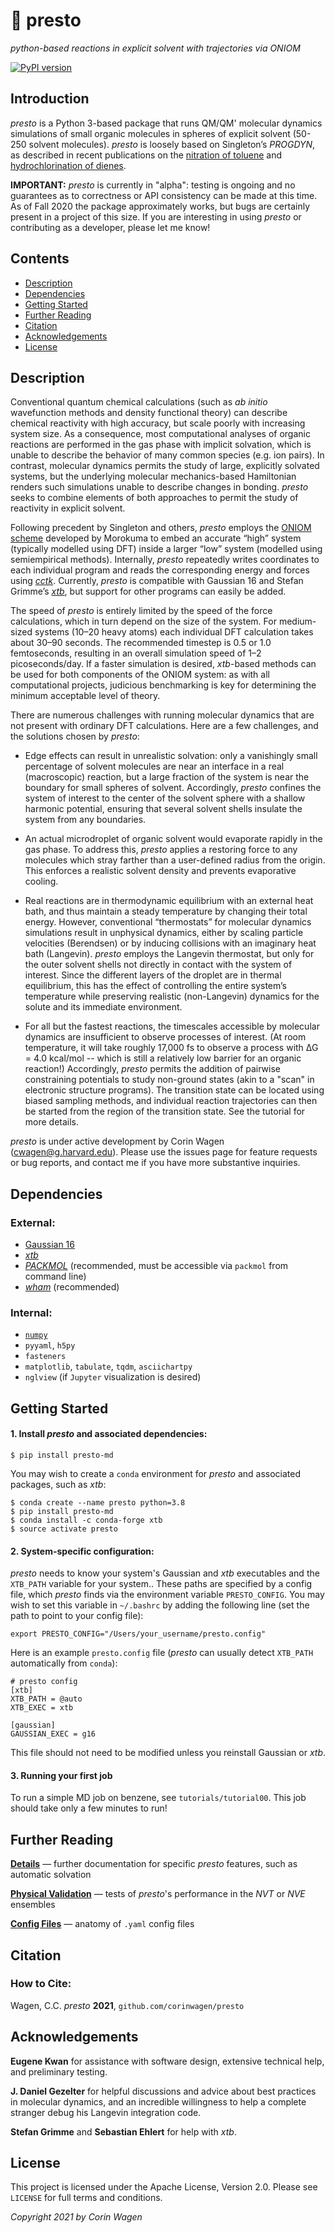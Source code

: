 # 🎩 presto

*python-based reactions in explicit solvent with trajectories via ONIOM*

[![PyPI version](https://badge.fury.io/py/presto-md.svg)](https://badge.fury.io/py/presto-md)

## Introduction

*presto* is a Python 3-based package that runs QM/QM' molecular dynamics simulations of small organic molecules in spheres of explicit solvent (50-250 solvent molecules). *presto* is loosely based on Singleton’s *PROGDYN*, as described in recent publications on the [nitration of toluene](https://pubs.acs.org/doi/10.1021/jacs.6b07328) and [hydrochlorination of dienes](https://pubs.acs.org/doi/10.1021/jacs.0c06295).

**IMPORTANT:**
*presto* is currently in "alpha": testing is ongoing and no guarantees as to correctness or API consistency can be made at this time. 
As of Fall 2020 the package approximately works, but bugs are certainly present in a project of this size.
If you are interesting in using *presto* or contributing as a developer, please let me know!

## Contents
- [Description](#description)
- [Dependencies](#dependencies)
- [Getting Started](#getting-started)
- [Further Reading](#futher-reading)
- [Citation](#citation)
- [Acknowledgements](#acknowledgements)
- [License](#license)


## Description

Conventional quantum chemical calculations (such as *ab initio* wavefunction methods and density functional theory) can describe chemical reactivity with high accuracy, but scale poorly with increasing system size. As a consequence, most computational analyses of organic reactions are performed in the gas phase with implicit solvation, which is unable to describe the behavior of many common species (e.g. ion pairs). In contrast, molecular dynamics permits the study of large, explicitly solvated systems, but the underlying molecular mechanics-based Hamiltonian renders such simulations unable to describe changes in bonding. *presto* seeks to combine elements of both approaches to permit the study of reactivity in explicit solvent. 

Following precedent by Singleton and others, *presto* employs the [ONIOM scheme](https://pubs.acs.org/doi/10.1021/cr5004419) developed by Morokuma to embed an accurate “high” system (typically modelled using DFT) inside a larger “low” system (modelled using semiempirical methods). Internally, *presto* repeatedly writes coordinates to each individual program and reads the corresponding energy and forces using [*cctk*](https://cctk.readthedocs.io/en/latest/). Currently, *presto* is compatible with Gaussian 16 and Stefan Grimme’s [*xtb*](https://github.com/grimme-lab/xtb/), but support for other programs can easily be added.

The speed of *presto* is entirely limited by the speed of the force calculations, which in turn depend on the size of the system. For medium-sized systems (10–20 heavy atoms) each individual DFT calculation takes about 30–90 seconds. The recommended timestep is 0.5 or 1.0 femtoseconds, resulting in an overall simulation speed of 1–2 picoseconds/day. If a faster simulation is desired, *xtb*-based methods can be used for both components of the ONIOM system: as with all computational projects, judicious benchmarking is key for determining the minimum acceptable level of theory. 

There are numerous challenges with running molecular dynamics that are not present with ordinary DFT calculations. Here are a few challenges, and the solutions chosen by *presto*:

- Edge effects can result in unrealistic solvation: only a vanishingly small percentage of solvent molecules are near an interface in a real (macroscopic) reaction, but a large fraction of the system is near the boundary for small spheres of solvent. Accordingly, *presto* confines the system of interest to the center of the solvent sphere with a shallow harmonic potential, ensuring that several solvent shells insulate the system from any boundaries. 

- An actual microdroplet of organic solvent would evaporate rapidly in the gas phase. To address this, *presto* applies a restoring force to any molecules which stray farther than a user-defined radius from the origin. This enforces a realistic solvent density and prevents evaporative cooling.

- Real reactions are in thermodynamic equilibrium with an external heat bath, and thus maintain a steady temperature by changing their total energy. However, conventional “thermostats” for molecular dynamics simulations result in unphysical dynamics, either by scaling particle velocities (Berendsen) or by inducing collisions with an imaginary heat bath (Langevin). *presto* employs the Langevin thermostat, but only for the outer solvent shells not directly in contact with the system of interest. Since the different layers of the droplet are in thermal equilibrium, this has the effect of controlling the entire system’s temperature while preserving realistic (non-Langevin) dynamics for the solute and its immediate environment.

- For all but the fastest reactions, the timescales accessible by molecular dynamics are insufficient to observe processes of interest. (At room temperature, it will take roughly 17,000 fs to observe a process with ∆G = 4.0 kcal/mol -- which is still a relatively low barrier for an organic reaction!) Accordingly, *presto* permits the addition of pairwise constraining potentials to study non-ground states (akin to a "scan" in electronic structure programs). The transition state can be located using biased sampling methods, and individual reaction trajectories can then be started from the region of the transition state. See the tutorial for more details.

*presto* is under active development by Corin Wagen (cwagen@g.harvard.edu). Please use the issues page for feature requests or bug reports, and contact me if you have more substantive inquiries.

## Dependencies

### External:
- [Gaussian 16](https://gaussian.com/gaussian16/)
- [*xtb*](https://github.com/grimme-lab/xtb)
- [*PACKMOL*](http://m3g.iqm.unicamp.br/packmol/home.shtml) (recommended, must be accessible via ``packmol`` from command line)
- [*wham*](http://membrane.urmc.rochester.edu/?page_id=126) (recommended)

### Internal:
- [`numpy`](https://numpy.org/)
- `pyyaml`, `h5py`
- `fasteners`
- `matplotlib`, `tabulate`, `tqdm`, `asciichartpy`
- `nglview` (if `Jupyter` visualization is desired)

## Getting Started

#### 1. Install *presto* and associated dependencies:
```
$ pip install presto-md
```

You may wish to create a ``conda`` environment for *presto* and associated packages, such as *xtb*:
```
$ conda create --name presto python=3.8 
$ pip install presto-md
$ conda install -c conda-forge xtb
$ source activate presto
```

#### 2. System-specific configuration:

*presto* needs to know your system's Gaussian and *xtb* executables and the ``XTB_PATH`` variable for your system..
These paths are specified by a config file, which *presto* finds via the environment variable ``PRESTO_CONFIG``.
You may wish to set this variable in ``~/.bashrc`` by adding the following line (set the path to point to your config file):

```
export PRESTO_CONFIG="/Users/your_username/presto.config"
```

Here is an example ``presto.config`` file (*presto* can usually detect ``XTB_PATH`` automatically from ``conda``):

```
# presto config
[xtb]
XTB_PATH = @auto
XTB_EXEC = xtb

[gaussian]
GAUSSIAN_EXEC = g16
```

This file should not need to be modified unless you reinstall Gaussian or *xtb*.

#### 3. Running your first job

To run a simple MD job on benzene, see ``tutorials/tutorial00``. This job should take only a few minutes to run!

## Further Reading

[**Details**](DETAILS.md) — further documentation for specific *presto* features, such as automatic solvation

[**Physical Validation**](VALIDATION.md) — tests of *presto*'s performance in the *NVT* or *NVE* ensembles

[**Config Files**](CONFIG.md) — anatomy of ``.yaml`` config files

## Citation

### How to Cite:

Wagen, C.C. *presto* **2021**, ``github.com/corinwagen/presto``

## Acknowledgements

**Eugene Kwan** for assistance with software design, extensive technical help, and preliminary testing.

**J. Daniel Gezelter** for helpful discussions and advice about best practices in molecular dynamics, 
and an incredible willingness to help a complete stranger debug his Langevin integration code.

**Stefan Grimme** and **Sebastian Ehlert** for help with *xtb*.

## License

This project is licensed under the Apache License, Version 2.0. Please see `LICENSE` for full terms and conditions.

*Copyright 2021 by Corin Wagen*
